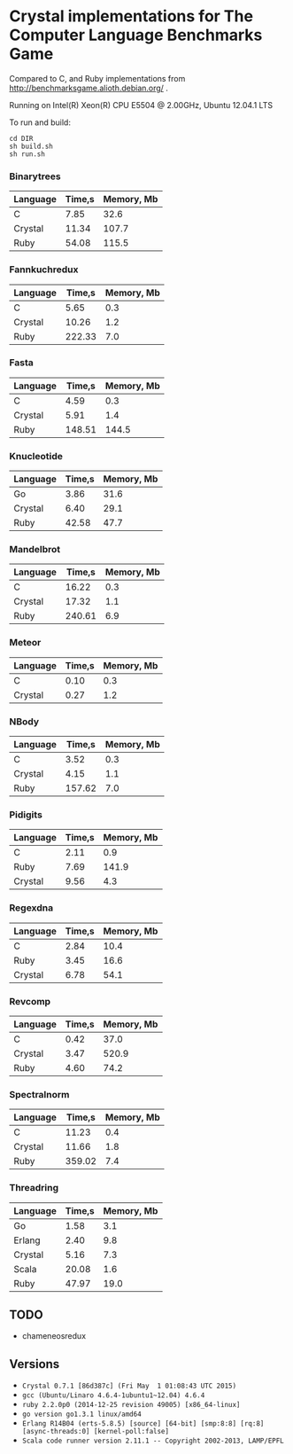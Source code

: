 # Crystal implementations for The Computer Language Benchmarks Game

Compared to C, and Ruby implementations from http://benchmarksgame.alioth.debian.org/ .

Running on Intel(R) Xeon(R) CPU E5504 @ 2.00GHz, Ubuntu 12.04.1 LTS

To run and build:
```
cd DIR
sh build.sh 
sh run.sh
```

### Binarytrees

| Language        | Time,s  | Memory, Mb |
| --------------- | ------- | ---------- |
| C               | 7.85    | 32.6       |
| Crystal         | 11.34   | 107.7      |
| Ruby            | 54.08   | 115.5      |

### Fannkuchredux

| Language        | Time,s  | Memory, Mb |
| --------------- | ------- | ---------- |
| C               | 5.65    | 0.3        |
| Crystal         | 10.26   | 1.2        |
| Ruby            | 222.33  | 7.0        |

### Fasta

| Language        | Time,s  | Memory, Mb |
| --------------- | ------- | ---------- |
| C               | 4.59    | 0.3        |
| Crystal         | 5.91    | 1.4        |
| Ruby            | 148.51  | 144.5      |

### Knucleotide

| Language        | Time,s  | Memory, Mb |
| --------------- | ------- | ---------- |
| Go              | 3.86    | 31.6       |
| Crystal         | 6.40    | 29.1       |
| Ruby            | 42.58   | 47.7       |

### Mandelbrot

| Language        | Time,s  | Memory, Mb |
| --------------- | ------- | ---------- |
| C               | 16.22   | 0.3        |
| Crystal         | 17.32   | 1.1        |
| Ruby            | 240.61  | 6.9        |

### Meteor

| Language        | Time,s  | Memory, Mb |
| --------------- | ------- | ---------- |
| C               | 0.10    | 0.3        |
| Crystal         | 0.27    | 1.2        |

### NBody

| Language        | Time,s  | Memory, Mb |
| --------------- | ------- | ---------- |
| C               | 3.52    | 0.3        |
| Crystal         | 4.15    | 1.1        |
| Ruby            | 157.62  | 7.0        |

### Pidigits

| Language        | Time,s  | Memory, Mb |
| --------------- | ------- | ---------- |
| C               | 2.11    | 0.9        |
| Ruby            | 7.69    | 141.9      |
| Crystal         | 9.56    | 4.3        |

### Regexdna

| Language        | Time,s  | Memory, Mb |
| --------------- | ------- | ---------- |
| C               | 2.84    | 10.4       |
| Ruby            | 3.45    | 16.6       |
| Crystal         | 6.78    | 54.1       |

### Revcomp

| Language        | Time,s  | Memory, Mb |
| --------------- | ------- | ---------- |
| C               | 0.42    | 37.0       |
| Crystal         | 3.47    | 520.9      |
| Ruby            | 4.60    | 74.2       |

### Spectralnorm

| Language        | Time,s  | Memory, Mb |
| --------------- | ------- | ---------- |
| C               | 11.23   | 0.4        |
| Crystal         | 11.66   | 1.8        |
| Ruby            | 359.02  | 7.4        |

### Threadring

| Language        | Time,s  | Memory, Mb |
| --------------- | ------- | ---------- |
| Go              | 1.58    | 3.1        |
| Erlang          | 2.40    | 9.8        |
| Crystal         | 5.16    | 7.3        |
| Scala           | 20.08   | 1.6        |
| Ruby            | 47.97   | 19.0       |

## TODO
* chameneosredux

## Versions
* `Crystal 0.7.1 [86d387c] (Fri May  1 01:08:43 UTC 2015)`
* `gcc (Ubuntu/Linaro 4.6.4-1ubuntu1~12.04) 4.6.4`
* `ruby 2.2.0p0 (2014-12-25 revision 49005) [x86_64-linux]`
* `go version go1.3.1 linux/amd64`
* `Erlang R14B04 (erts-5.8.5) [source] [64-bit] [smp:8:8] [rq:8] [async-threads:0] [kernel-poll:false]`
* `Scala code runner version 2.11.1 -- Copyright 2002-2013, LAMP/EPFL`
